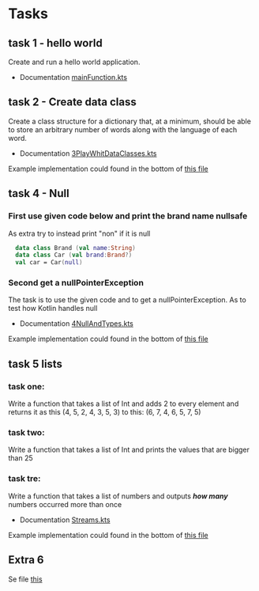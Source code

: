 # Tasks

## task 1 - hello world
Create and run a hello world application. 

- Documentation [mainFunction.kts](1Intro-howToRun/mainFunction.kts)

## task 2 - Create data class

Create a class structure for a dictionary that, at a minimum, should be able to store an arbitrary number of words along with the language of each word.

- Documentation [3PlayWhitDataClasses.kts](3DataClasses/3PlayWhitDataClasses.kts)

Example implementation could found in the bottom of [this file](3DataClasses/Task.kts)

## task 4 - Null

### First use given code below and print the brand name nullsafe
As extra try to instead print "non" if it is null
```kotlin
  data class Brand (val name:String)
  data class Car (val brand:Brand?)
  val car = Car(null)
```
### Second get a nullPointerException
The task is to use the given code and to get a nullPointerException. As to test how Kotlin handles null

- Documentation [4NullAndTypes.kts](4NullAndTypes/4NullAndTypes.kts)

Example implementation could found in the bottom of [this file](4NullAndTypes/Task.kts)


## task 5 lists 

### task one:
Write a function that takes a list of Int and adds 2 to every element and returns it
as this (4, 5, 2, 4, 3, 5, 3) to this: (6, 7, 4, 6, 5, 7, 5)

### task two:
Write a function that takes a list of Int and prints the values that are bigger than 25

### task tre:
Write a function that takes a list of numbers and outputs ***how many*** numbers occurred more than once

- Documentation [Streams.kts](5StreamsAndList/Streams.kts)

Example implementation could found in the bottom of [this file](5StreamsAndList/Tasks.kts)

## Extra 6

Se file [this](6Extra/Task.kts)
